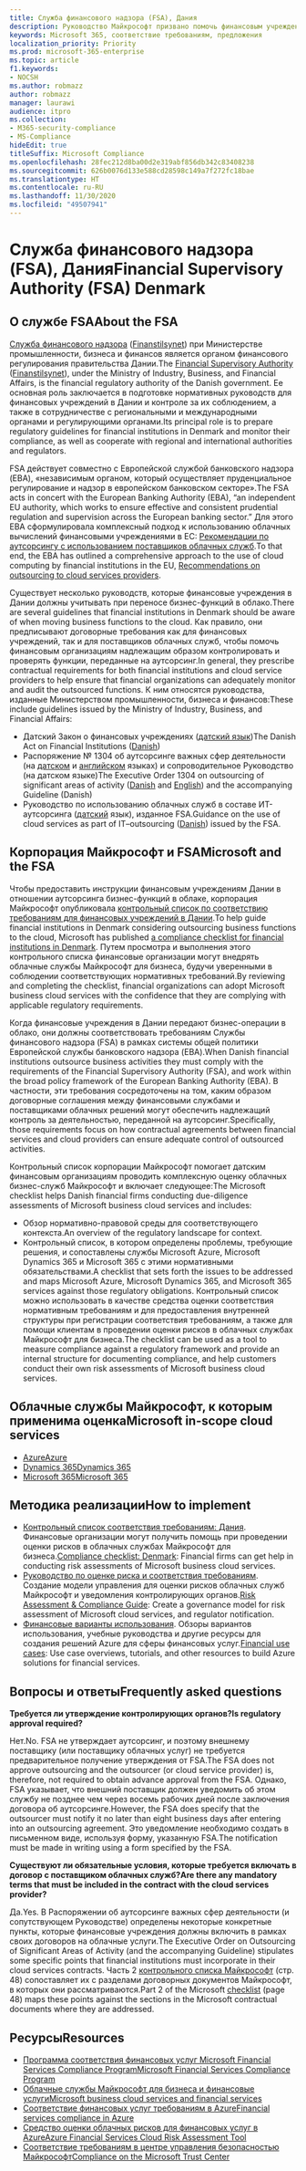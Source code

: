 ```yaml
---
title: Служба финансового надзора (FSA), Дания
description: Руководство Майкрософт призвано помочь финансовым учреждениям в Дании перейти на облачные решения.
keywords: Microsoft 365, соответствие требованиям, предложения
localization_priority: Priority
ms.prod: microsoft-365-enterprise
ms.topic: article
f1.keywords:
- NOCSH
ms.author: robmazz
author: robmazz
manager: laurawi
audience: itpro
ms.collection:
- M365-security-compliance
- MS-Compliance
hideEdit: true
titleSuffix: Microsoft Compliance
ms.openlocfilehash: 28fec212d8ba00d2e319abf856db342c83408238
ms.sourcegitcommit: 626b0076d133e588cd28598c149a7f272fc18bae
ms.translationtype: HT
ms.contentlocale: ru-RU
ms.lasthandoff: 11/30/2020
ms.locfileid: "49507941"
---
```

# <a name="financial-supervisory-authority-fsa-denmark"></a><span data-ttu-id="08c92-104">Служба финансового надзора (FSA), Дания</span><span class="sxs-lookup"><span data-stu-id="08c92-104">Financial Supervisory Authority (FSA) Denmark</span></span>

## <a name="about-the-fsa"></a><span data-ttu-id="08c92-105">О службе FSA</span><span class="sxs-lookup"><span data-stu-id="08c92-105">About the FSA</span></span>

<span data-ttu-id="08c92-106">[Служба финансового надзора](https://www.dfsa.dk/) ([Finanstilsynet](https://www.finanstilsynet.dk/)) при Министерстве промышленности, бизнеса и финансов является органом финансового регулирования правительства Дании.</span><span class="sxs-lookup"><span data-stu-id="08c92-106">The [Financial Supervisory Authority](https://www.dfsa.dk/) ([Finanstilsynet](https://www.finanstilsynet.dk/)), under the Ministry of Industry, Business, and Financial Affairs, is the financial regulatory authority of the Danish government.</span></span> <span data-ttu-id="08c92-107">Ее основная роль заключается в подготовке нормативных руководств для финансовых учреждений в Дании и контроле за их соблюдением, а также в сотрудничестве с региональными и международными органами и регулирующими органами.</span><span class="sxs-lookup"><span data-stu-id="08c92-107">Its principal role is to prepare regulatory guidelines for financial institutions in Denmark and monitor their compliance, as well as cooperate with regional and international authorities and regulators.</span></span>

<span data-ttu-id="08c92-108">FSA действует совместно с Европейской службой банковского надзора (EBA), «независимым органом, который осуществляет пруденциальное регулирование и надзор в европейском банковском секторе».</span><span class="sxs-lookup"><span data-stu-id="08c92-108">The FSA acts in concert with the European Banking Authority (EBA), “an independent EU authority, which works to ensure effective and consistent prudential regulation and supervision across the European banking sector.”</span></span> <span data-ttu-id="08c92-109">Для этого EBA сформулировала комплексный подход к использованию облачных вычислений финансовыми учреждениями в ЕС: [Рекомендации по аутсорсингу с использованием поставщиков облачных служб](https://eba.europa.eu/documents/10180/2170121/Final+draft+Recommendations+on+Cloud+Outsourcing+%28EBA-Rec-2017-03%29.pdf/5fa5cdde-3219-4e95-946d-0c0d05494362).</span><span class="sxs-lookup"><span data-stu-id="08c92-109">To that end, the EBA has outlined a comprehensive approach to the use of cloud computing by financial institutions in the EU, [Recommendations on outsourcing to cloud services providers](https://eba.europa.eu/documents/10180/2170121/Final+draft+Recommendations+on+Cloud+Outsourcing+%28EBA-Rec-2017-03%29.pdf/5fa5cdde-3219-4e95-946d-0c0d05494362).</span></span>

<span data-ttu-id="08c92-110">Существует несколько руководств, которые финансовые учреждения в Дании должны учитывать при переносе бизнес-функций в облако.</span><span class="sxs-lookup"><span data-stu-id="08c92-110">There are several guidelines that financial institutions in Denmark should be aware of when moving business functions to the cloud.</span></span> <span data-ttu-id="08c92-111">Как правило, они предписывают договорные требования как для финансовых учреждений, так и для поставщиков облачных служб, чтобы помочь финансовым организациям надлежащим образом контролировать и проверять функции, переданные на аутсорсинг.</span><span class="sxs-lookup"><span data-stu-id="08c92-111">In general, they prescribe contractual requirements for both financial institutions and cloud service providers to help ensure that financial organizations can adequately monitor and audit the outsourced functions.</span></span> <span data-ttu-id="08c92-112">К ним относятся руководства, изданные Министерством промышленности, бизнеса и финансов:</span><span class="sxs-lookup"><span data-stu-id="08c92-112">These include guidelines issued by the Ministry of Industry, Business, and Financial Affairs:</span></span>

- <span data-ttu-id="08c92-113">Датский Закон о финансовых учреждениях ([датский язык](https://www.retsinformation.dk/Forms/R0710.aspx?id=193767))</span><span class="sxs-lookup"><span data-stu-id="08c92-113">The Danish Act on Financial Institutions ([Danish](https://www.retsinformation.dk/Forms/R0710.aspx?id=193767))</span></span>
- <span data-ttu-id="08c92-114">Распоряжение № 1304 об аутсорсинге важных сфер деятельности (на [датском](https://www.retsinformation.dk/Forms/R0710.aspx?id=134352) и [английском](https://www.finanstilsynet.dk/~/media/Lovgivning/Oversat-lovgivning/Executive-orders/1304_251110-pdf.pdf) языках) и сопроводительное Руководство (на датском языке)</span><span class="sxs-lookup"><span data-stu-id="08c92-114">The Executive Order 1304 on outsourcing of significant areas of activity ([Danish](https://www.retsinformation.dk/Forms/R0710.aspx?id=134352) and [English](https://www.finanstilsynet.dk/~/media/Lovgivning/Oversat-lovgivning/Executive-orders/1304_251110-pdf.pdf)) and the accompanying Guideline (Danish)</span></span>
- <span data-ttu-id="08c92-115">Руководство по использованию облачных служб в составе ИТ-аутсорсинга ([датский](https://www.finanstilsynet.dk/Tilsyn/Information-om-udvalgte-tilsynsomraader/It-tilsyn/Anvendelse-af-cloud-tjenester-som-led-i-IT-outsourcing) язык), изданное FSA.</span><span class="sxs-lookup"><span data-stu-id="08c92-115">Guidance on the use of cloud services as part of IT–outsourcing ([Danish](https://www.finanstilsynet.dk/Tilsyn/Information-om-udvalgte-tilsynsomraader/It-tilsyn/Anvendelse-af-cloud-tjenester-som-led-i-IT-outsourcing)) issued by the FSA.</span></span>

## <a name="microsoft-and-the-fsa"></a><span data-ttu-id="08c92-116">Корпорация Майкрософт и FSA</span><span class="sxs-lookup"><span data-stu-id="08c92-116">Microsoft and the FSA</span></span>

<span data-ttu-id="08c92-117">Чтобы предоставить инструкции финансовым учреждениям Дании в отношении аутсорсинга бизнес-функций в облаке, корпорация Майкрософт опубликовала [контрольный список по соответствию требованиям для финансовых учреждений в Дании](https://servicetrust.microsoft.com/ViewPage/TrustDocumentsV3?command=Download&downloadType=Document&downloadId=524cc66f-b292-49e9-aa14-04560401baa0&tab=7f51cb60-3d6c-11e9-b2af-7bb9f5d2d913&docTab=7f51cb60-3d6c-11e9-b2af-7bb9f5d2d913_Compliance_Guides).</span><span class="sxs-lookup"><span data-stu-id="08c92-117">To help guide financial institutions in Denmark considering outsourcing business functions to the cloud, Microsoft has published [a compliance checklist for financial institutions in Denmark](https://servicetrust.microsoft.com/ViewPage/TrustDocumentsV3?command=Download&downloadType=Document&downloadId=524cc66f-b292-49e9-aa14-04560401baa0&tab=7f51cb60-3d6c-11e9-b2af-7bb9f5d2d913&docTab=7f51cb60-3d6c-11e9-b2af-7bb9f5d2d913_Compliance_Guides).</span></span> <span data-ttu-id="08c92-118">Путем просмотра и выполнения этого контрольного списка финансовые организации могут внедрять облачные службы Майкрософт для бизнеса, будучи уверенными в соблюдении соответствующих нормативных требований.</span><span class="sxs-lookup"><span data-stu-id="08c92-118">By reviewing and completing the checklist, financial organizations can adopt Microsoft business cloud services with the confidence that they are complying with applicable regulatory requirements.</span></span>

<span data-ttu-id="08c92-119">Когда финансовые учреждения в Дании передают бизнес-операции в облако, они должны соответствовать требованиям Службы финансового надзора (FSA) в рамках системы общей политики Европейской службы банковского надзора (EBA).</span><span class="sxs-lookup"><span data-stu-id="08c92-119">When Danish financial institutions outsource business activities they must comply with the requirements of the Financial Supervisory Authority (FSA), and work within the broad policy framework of the European Banking Authority (EBA).</span></span> <span data-ttu-id="08c92-120">В частности, эти требования сосредоточены на том, каким образом договорные соглашения между финансовыми службами и поставщиками облачных решений могут обеспечить надлежащий контроль за деятельностью, переданной на аутсорсинг.</span><span class="sxs-lookup"><span data-stu-id="08c92-120">Specifically, those requirements focus on how contractual agreements between financial services and cloud providers can ensure adequate control of outsourced activities.</span></span>

<span data-ttu-id="08c92-121">Контрольный список корпорации Майкрософт помогает датским финансовым организациям проводить комплексную оценку облачных бизнес-служб Майкрософт и включает следующее:</span><span class="sxs-lookup"><span data-stu-id="08c92-121">The Microsoft checklist helps Danish financial firms conducting due-diligence assessments of Microsoft business cloud services and includes:</span></span>

- <span data-ttu-id="08c92-122">Обзор нормативно-правовой среды для соответствующего контекста.</span><span class="sxs-lookup"><span data-stu-id="08c92-122">An overview of the regulatory landscape for context.</span></span>
- <span data-ttu-id="08c92-123">Контрольный список, в котором определены проблемы, требующие решения, и сопоставлены службы Microsoft Azure, Microsoft Dynamics 365 и Microsoft 365 с этими нормативными обязательствами.</span><span class="sxs-lookup"><span data-stu-id="08c92-123">A checklist that sets forth the issues to be addressed and maps Microsoft Azure, Microsoft Dynamics 365, and Microsoft 365 services against those regulatory obligations.</span></span> <span data-ttu-id="08c92-124">Контрольный список можно использовать в качестве средства оценки соответствия нормативным требованиям и для предоставления внутренней структуры при регистрации соответствия требованиям, а также для помощи клиентам в проведении оценки рисков в облачных службах Майкрософт для бизнеса.</span><span class="sxs-lookup"><span data-stu-id="08c92-124">The checklist can be used as a tool to measure compliance against a regulatory framework and provide an internal structure for documenting compliance, and help customers conduct their own risk assessments of Microsoft business cloud services.</span></span>

## <a name="microsoft-in-scope-cloud-services"></a><span data-ttu-id="08c92-125">Облачные службы Майкрософт, к которым применима оценка</span><span class="sxs-lookup"><span data-stu-id="08c92-125">Microsoft in-scope cloud services</span></span>

- [<span data-ttu-id="08c92-126">Azure</span><span class="sxs-lookup"><span data-stu-id="08c92-126">Azure</span></span>](https://gallery.technet.microsoft.com/Overview-of-Azure-c1be3942)
- [<span data-ttu-id="08c92-127">Dynamics 365</span><span class="sxs-lookup"><span data-stu-id="08c92-127">Dynamics 365</span></span>](https://download.microsoft.com/download/E/1/9/E1977163-7A86-4812-AC18-C03ADC958AAF/Microsoft_Dynamics_365_Cloud_Service_Compliance_Datasheet.pdf)
- [<span data-ttu-id="08c92-128">Microsoft 365</span><span class="sxs-lookup"><span data-stu-id="08c92-128">Microsoft 365</span></span>](https://aka.ms/RiskGovernanceGuide)

## <a name="how-to-implement"></a><span data-ttu-id="08c92-129">Методика реализации</span><span class="sxs-lookup"><span data-stu-id="08c92-129">How to implement</span></span>

- <span data-ttu-id="08c92-130">[Контрольный список соответствия требованиям: Дания](https://servicetrust.microsoft.com/ViewPage/TrustDocumentsV3?command=Download&downloadType=Document&downloadId=524cc66f-b292-49e9-aa14-04560401baa0&tab=7f51cb60-3d6c-11e9-b2af-7bb9f5d2d913&docTab=7f51cb60-3d6c-11e9-b2af-7bb9f5d2d913_Compliance_Guides). Финансовые организации могут получить помощь при проведении оценки рисков в облачных службах Майкрософт для бизнеса.</span><span class="sxs-lookup"><span data-stu-id="08c92-130">[Compliance checklist: Denmark](https://servicetrust.microsoft.com/ViewPage/TrustDocumentsV3?command=Download&downloadType=Document&downloadId=524cc66f-b292-49e9-aa14-04560401baa0&tab=7f51cb60-3d6c-11e9-b2af-7bb9f5d2d913&docTab=7f51cb60-3d6c-11e9-b2af-7bb9f5d2d913_Compliance_Guides): Financial firms can get help in conducting risk assessments of Microsoft business cloud services.</span></span>
- <span data-ttu-id="08c92-131">[Руководство по оценке риска и соответствия требованиям](https://servicetrust.microsoft.com/ViewPage/TrustDocuments?command=Download&downloadType=Document&downloadId=edee9b14-3661-4a16-ba83-c35caf672bd7&docTab=6d000410-c9e9-11e7-9a91-892aae8839ad_FAQ_and_White_Papers). Создание модели управления для оценки рисков облачных служб Майкрософт и уведомления контролирующих органов.</span><span class="sxs-lookup"><span data-stu-id="08c92-131">[Risk Assessment & Compliance Guide](https://servicetrust.microsoft.com/ViewPage/TrustDocuments?command=Download&downloadType=Document&downloadId=edee9b14-3661-4a16-ba83-c35caf672bd7&docTab=6d000410-c9e9-11e7-9a91-892aae8839ad_FAQ_and_White_Papers): Create a governance model for risk assessment of Microsoft cloud services, and regulator notification.</span></span>
- <span data-ttu-id="08c92-132">[Финансовые варианты использования](https://docs.microsoft.com/previous-versions/azure/industry-marketing/financial/index). Обзоры вариантов использования, учебные руководства и другие ресурсы для создания решений Azure для сферы финансовых услуг.</span><span class="sxs-lookup"><span data-stu-id="08c92-132">[Financial use cases](https://docs.microsoft.com/previous-versions/azure/industry-marketing/financial/index): Use case overviews, tutorials, and other resources to build Azure solutions for financial services.</span></span>

## <a name="frequently-asked-questions"></a><span data-ttu-id="08c92-133">Вопросы и ответы</span><span class="sxs-lookup"><span data-stu-id="08c92-133">Frequently asked questions</span></span>

<span data-ttu-id="08c92-134">**Требуется ли утверждение контролирующих органов?**</span><span class="sxs-lookup"><span data-stu-id="08c92-134">**Is regulatory approval required?**</span></span>

<span data-ttu-id="08c92-135">Нет.</span><span class="sxs-lookup"><span data-stu-id="08c92-135">No.</span></span> <span data-ttu-id="08c92-136">FSA не утверждает аутсорсинг, и поэтому внешнему поставщику (или поставщику облачных услуг) не требуется предварительное получение утверждения от FSA.</span><span class="sxs-lookup"><span data-stu-id="08c92-136">The FSA does not approve outsourcing and the outsourcer (or cloud service provider) is, therefore, not required to obtain advance approval from the FSA.</span></span> <span data-ttu-id="08c92-137">Однако, FSA указывает, что внешний поставщик должен уведомить об этом службу не позднее чем через восемь рабочих дней после заключения договора об аутсорсинге.</span><span class="sxs-lookup"><span data-stu-id="08c92-137">However, the FSA does specify that the outsourcer must notify it no later than eight business days after entering into an outsourcing agreement.</span></span> <span data-ttu-id="08c92-138">Это уведомление необходимо создать в письменном виде, используя форму, указанную FSA.</span><span class="sxs-lookup"><span data-stu-id="08c92-138">The notification must be made in writing using a form specified by the FSA.</span></span>

<span data-ttu-id="08c92-139">**Существуют ли обязательные условия, которые требуется включать в договор с поставщиком облачных служб?**</span><span class="sxs-lookup"><span data-stu-id="08c92-139">**Are there any mandatory terms that must be included in the contract with the cloud services provider?**</span></span>

<span data-ttu-id="08c92-140">Да.</span><span class="sxs-lookup"><span data-stu-id="08c92-140">Yes.</span></span> <span data-ttu-id="08c92-141">В Распоряжении об аутсорсинге важных сфер деятельности (и сопутствующем Руководстве) определены некоторые конкретные пункты, которые финансовые учреждения должны включить в рамках своих договоров на облачные услуги.</span><span class="sxs-lookup"><span data-stu-id="08c92-141">The Executive Order on Outsourcing of Significant Areas of Activity (and the accompanying Guideline) stipulates some specific points that financial institutions must incorporate in their cloud services contracts.</span></span> <span data-ttu-id="08c92-142">Часть 2 [контрольного списка Майкрософт](https://servicetrust.microsoft.com/ViewPage/TrustDocumentsV3?command=Download&downloadType=Document&downloadId=524cc66f-b292-49e9-aa14-04560401baa0&tab=7f51cb60-3d6c-11e9-b2af-7bb9f5d2d913&docTab=7f51cb60-3d6c-11e9-b2af-7bb9f5d2d913_Compliance_Guides) (стр. 48) сопоставляет их с разделами договорных документов Майкрософт, в которых они рассматриваются.</span><span class="sxs-lookup"><span data-stu-id="08c92-142">Part 2 of the Microsoft [checklist](https://servicetrust.microsoft.com/ViewPage/TrustDocumentsV3?command=Download&downloadType=Document&downloadId=524cc66f-b292-49e9-aa14-04560401baa0&tab=7f51cb60-3d6c-11e9-b2af-7bb9f5d2d913&docTab=7f51cb60-3d6c-11e9-b2af-7bb9f5d2d913_Compliance_Guides) (page 48) maps these points against the sections in the Microsoft contractual documents where they are addressed.</span></span>

## <a name="resources"></a><span data-ttu-id="08c92-143">Ресурсы</span><span class="sxs-lookup"><span data-stu-id="08c92-143">Resources</span></span>

- <span data-ttu-id="08c92-144">[Программа соответствия финансовых услуг Microsoft Financial Services Compliance Program](https://download.microsoft.com/download/6/4/7/64707E3E-6D3E-45D0-8207-A0EA3201B4A6/Microsoft%20Cloud%20-%20Financial%20Services%20Compliance%20Program%20(Print).pdf)</span><span class="sxs-lookup"><span data-stu-id="08c92-144">[Microsoft Financial Services Compliance Program](https://download.microsoft.com/download/6/4/7/64707E3E-6D3E-45D0-8207-A0EA3201B4A6/Microsoft%20Cloud%20-%20Financial%20Services%20Compliance%20Program%20(Print).pdf)</span></span>
- [<span data-ttu-id="08c92-145">Облачные службы Майкрософт для бизнеса и финансовые услуги</span><span class="sxs-lookup"><span data-stu-id="08c92-145">Microsoft business cloud services and financial services</span></span>](https://servicetrust.microsoft.com/viewpage/financialservicesoverview)
- [<span data-ttu-id="08c92-146">Соответствие финансовых услуг требованиям в Azure</span><span class="sxs-lookup"><span data-stu-id="08c92-146">Financial services compliance in Azure</span></span>](https://azure.microsoft.com/resources/videos/azurecon-2015-financial-services-compliance-in-azure/)
- [<span data-ttu-id="08c92-147">Средство оценки облачных рисков для финансовых услуг в Azure</span><span class="sxs-lookup"><span data-stu-id="08c92-147">Azure Financial Services Cloud Risk Assessment Tool</span></span>](https://servicetrust.microsoft.com/ViewPage/FFIECBlueprint?command=Download&downloadType=Document&downloadId=079a1973-711a-428f-9312-9ddd290cff7b&docTab=c726d5c0-2d1e-11e8-a485-57140ec19669_PaaS)
- [<span data-ttu-id="08c92-148">Соответствие требованиям в центре управления безопасностью Майкрософт</span><span class="sxs-lookup"><span data-stu-id="08c92-148">Compliance on the Microsoft Trust Center</span></span>](https://www.microsoft.com/trust-center/compliance/compliance-overview)
